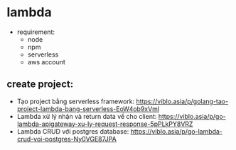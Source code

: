 # lambda

- requirement:
    + node
    + npm
    + serverless
    + aws account

## create project:
- Tạo project bằng serverless framework: https://viblo.asia/p/golang-tao-project-lambda-bang-serverless-EoW4ob9xVml
- Lambda xử lý nhận và return data về cho client: https://viblo.asia/p/go-lambda-apigateway-xu-ly-request-response-5pPLkPY8VRZ
- Lambda CRUD với postgres database: https://viblo.asia/p/go-lambda-crud-voi-postgres-Ny0VGE87JPA